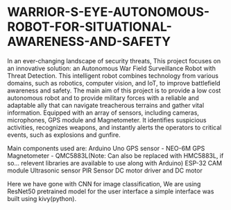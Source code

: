 # WARRIOR-S-EYE-AUTONOMOUS-ROBOT-FOR-SITUATIONAL-AWARENESS-AND-SAFETY
In an ever-changing landscape of security threats, This project focuses on an innovative solution: an Autonomous War Field Surveillance Robot with Threat Detection. This intelligent robot combines technology from various domains, such as robotics, computer vision, and IoT, to improve battlefield awareness and safety.
The main aim of this project is to provide a low cost autonomous robot and to provide military forces with a reliable and adaptable ally that can navigate treacherous terrains and gather vital information. Equipped with an array of sensors, including cameras, microphones, GPS module and Magnetometer. It identifies suspicious activities, recognizes weapons, and instantly alerts the operators to critical events, such as explosions and gunfire.

Main components used are:
Arduino Uno
GPS sensor - NEO-6M GPS
Magnetometer - QMC5883L(Note: Can also be replaced with HMC5883L, if so... relevent libraries are available to use along with Arduino)
ESP-32 CAM module
Ultrasonic sensor
PIR Sensor
DC motor driver and DC motor

Here we have gone with CNN for image classification, We are using ResNet50 pretrained model for the user interface a simple interface was built using kivy(python).

